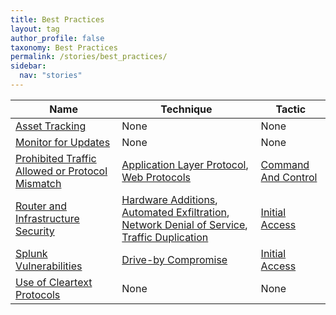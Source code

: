 ```yaml
---
title: Best Practices
layout: tag
author_profile: false
taxonomy: Best Practices
permalink: /stories/best_practices/
sidebar:
  nav: "stories"
---
```


| Name        | Technique   | Tactic       |
| ----------- | ----------- |--------------|
| [Asset Tracking]() | None | None |
| [Monitor for Updates]() | None | None |
| [Prohibited Traffic Allowed or Protocol Mismatch](/stories/prohibited_traffic_allowed_or_protocol_mismatch/) | [Application Layer Protocol](/tags/#application-layer-protocol), [Web Protocols](/tags/#web-protocols) | [Command And Control](/tags/#command-and-control) |
| [Router and Infrastructure Security](/stories/router_and_infrastructure_security/) | [Hardware Additions](/tags/#hardware-additions), [Automated Exfiltration](/tags/#automated-exfiltration), [Network Denial of Service](/tags/#network-denial-of-service), [Traffic Duplication](/tags/#traffic-duplication) | [Initial Access](/tags/#initial-access) |
| [Splunk Vulnerabilities](/stories/splunk_vulnerabilities/) | [Drive-by Compromise](/tags/#drive-by-compromise) | [Initial Access](/tags/#initial-access) |
| [Use of Cleartext Protocols]() | None | None |